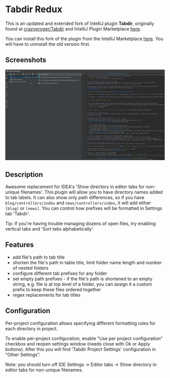 # Tabdir Redux

This is an updated and extended fork of IntelliJ plugin **Tabdir**, originally found at [crazyproger/Tabdir](https://github.com/crazyproger/Tabdir) and IntelliJ Plugin Marketplace [here](https://plugins.intellij.net/plugin/?idea&id=5045).

You can install this fork of the plugin from the IntelliJ Marketplace [here](https://plugins.jetbrains.com/plugin/24528-tabdir-redux). You will have to uninstall the old version first.

## Screenshots

![Screenshot1](docs/screenshot1.png "Screenshot1")

## Description

Awesome replacement for IDEA's 'Show directory in editor tabs for non-unique filenames'. This plugin will allow you to have directory names
added to tab labels. It can also show only path differences, so if you have `blog/controllers/index` and `news/controllers/index`, it will
add either `[blog]` or `[news]`. You can control how prefixes will be formatted in Settings tab 'Tabdir'.

Tip: If you're having trouble managing dozens of open files, try enabling vertical tabs and 'Sort tabs alphabetically'.

## Features

* add file's path to tab title
* shorten the file's path in table title, limit folder name length and number of nested folders
* configure different tab prefixes for any folder
* set empty path prefixes - if the file's path is shortened to an empty string, e.g. file is at top level of a folder, you can assign it a
  custom prefix to keep these files ordered together
* regex replacements for tab titles

## Configuration

Per-project configuration allows specifying different formatting rules for each directory in project.

To enable per-project configuration, enable "Use per project configuration" checkbox and reopen settings window (needs close with Ok or
Apply buttons). After this you will find 'Tabdir Project Settings' configuration in "Other Settings".

Note: you should turn off IDE Settings → Editor tabs → Show directory in editor tabs for non-unique filenames.
